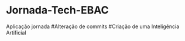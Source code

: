 # Jornada-Tech-EBAC
Aplicação jornada
#Alteração de commits
#Criação de uma Inteligência Artificial 
